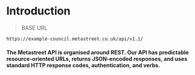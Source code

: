 <br />
<br />
<br />

# Introduction

> BASE URL

```shell
https://example-council.metastreet.co.uk/api/v1.1/
```

####  The Metastreet API is organised around REST. Our API has predictable resource-oriented URLs, returns JSON-encoded responses, and uses standard HTTP response codes, authentication, and verbs.

